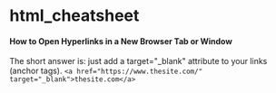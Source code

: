 # html_cheatsheet

#### How to Open Hyperlinks in a New Browser Tab or Window
The short answer is: just add a target="_blank" attribute to your links (anchor tags).
```<a href="https://www.thesite.com/" target="_blank">thesite.com</a>```
